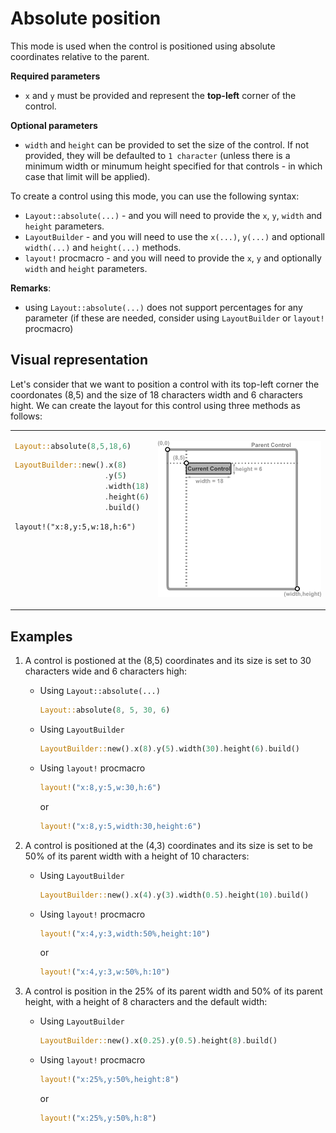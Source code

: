 # Absolute position

This mode is used when the control is positioned using absolute coordinates relative to the parent.

**Required parameters**
- `x` and `y` must be provided and represent the **top-left** corner of the control.

**Optional parameters**
- `width` and `height` can be provided to set the size of the control. If not provided, they will be defaulted to `1 character` (unless there is a minimum width or minumum height specified for that controls - in which case that limit will be applied).

To create a control using this mode, you can use the following syntax:
* `Layout::absolute(...)` - and you will need to provide the `x`, `y`, `width` and `height` parameters.
* `LayoutBuilder` - and you will need to use the `x(...)`, `y(...)` and optionall `width(...)` and `height(...)` methods.
* `layout!` procmacro - and you will need to provide the `x`, `y` and optionally `width` and `height` parameters.

**Remarks**:
- using `Layout::absolute(...)` does not support percentages for any parameter (if these are needed, consider using `LayoutBuilder` or `layout!` procmacro)

## Visual representation

Let's consider that we want to position a control with its top-left corner the coordonates (8,5) and the size of 18 characters width and 6 characters hight. We can create the layout for this control using three methods as follows:


<table>
<tr>
<td style="width:45%; vertical-align:top;">


```rs
Layout::absolute(8,5,18,6)
```
```rs
LayoutBuilder::new().x(8)
                    .y(5)
                    .width(18)
                    .height(6)
                    .build()
```
```
layout!("x:8,y:5,w:18,h:6")
```

</td>

<td style="width:55%; vertical-align:center;">

![Alt text for image](img/layout_abspos.png)


</td>

</tr>
</table>


## Examples

1. A control is postioned at the (8,5) coordinates and its size is set to 30 characters wide and 6 characters high:
    
    - Using `Layout::absolute(...)`
        ```rs
        Layout::absolute(8, 5, 30, 6)
        ```
    
    - Using `LayoutBuilder`
        ```rs
        LayoutBuilder::new().x(8).y(5).width(30).height(6).build()
        ```
    
    - Using `layout!` procmacro
        ```rs
        layout!("x:8,y:5,w:30,h:6")
        ```
        or
        ```rs
        layout!("x:8,y:5,width:30,height:6")
        ```
2. A control is positioned at the (4,3) coordinates and its size is set to be 50% of its parent width with a height of 10 characters:
    
    - Using `LayoutBuilder`
        ```rs
        LayoutBuilder::new().x(4).y(3).width(0.5).height(10).build()
        ```
    - Using `layout!` procmacro
        ```rs
        layout!("x:4,y:3,width:50%,height:10")
        ```
        or
        ```rs
        layout!("x:4,y:3,w:50%,h:10")
        ```

3. A control is position in the 25% of its parent width and 50% of its parent height, with a height of 8 characters and the default width:

    - Using `LayoutBuilder`
        ```rs
        LayoutBuilder::new().x(0.25).y(0.5).height(8).build()
        ```
    - Using `layout!` procmacro
        ```rs
        layout!("x:25%,y:50%,height:8")
        ```
        or
        ```rs
        layout!("x:25%,y:50%,h:8")
        ```